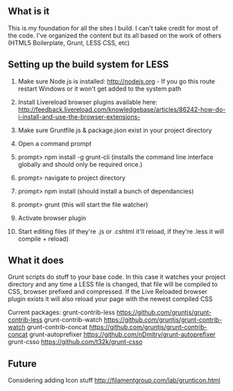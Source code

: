 What is it
-----------------------------------------

This is my foundation for all the sites I build. I can't take credit for most of the code. I've organized the content but its all based on the work of others (HTML5 Boilerplate, Grunt, LESS CSS, etc)


Setting up the build system for LESS
-----------------------------------------

1. Make sure Node.js is installed: http://nodejs.org - If you go this route restart Windows or it won't get added to the system path

2. Install Livereload browser plugins available here: http://feedback.livereload.com/knowledgebase/articles/86242-how-do-i-install-and-use-the-browser-extensions-

3. Make sure Gruntfile.js & package.json exist in your project directory
4. Open a command prompt
5. prompt> npm install -g grunt-cli 
    (installs the command line interface globally and should only be required once.)
6. prompt> navigate to project directory 
7. prompt> npm install  (should install a bunch of dependancies)
8. prompt> grunt (this will start the file watcher)
9. Activate browser plugin
10. Start editing files (if they're .js or .cshtml it'll reload, if they're .less it will compile + reload) 


What it does
-----------------------------------------

Grunt scripts do stuff to your base code. In this case it watches your project
directory and any time a LESS file is changed, that file will be compiled to CSS,
browser prefixed and compressed. If the Live Reloaded browser plugin exists it will
also reload your page with the newest compiled CSS

Current packages:
    grunt-contrib-less    https://github.com/gruntjs/grunt-contrib-less
    grunt-contrib-watch    https://github.com/gruntjs/grunt-contrib-watch
    grunt-contrib-concat    https://github.com/gruntjs/grunt-contrib-concat
    grunt-autoprefixer    https://github.com/nDmitry/grunt-autoprefixer
    grunt-csso     https://github.com/t32k/grunt-csso


Future
-----------------------------------------
Considering adding Icon stuff
http://filamentgroup.com/lab/grunticon.html